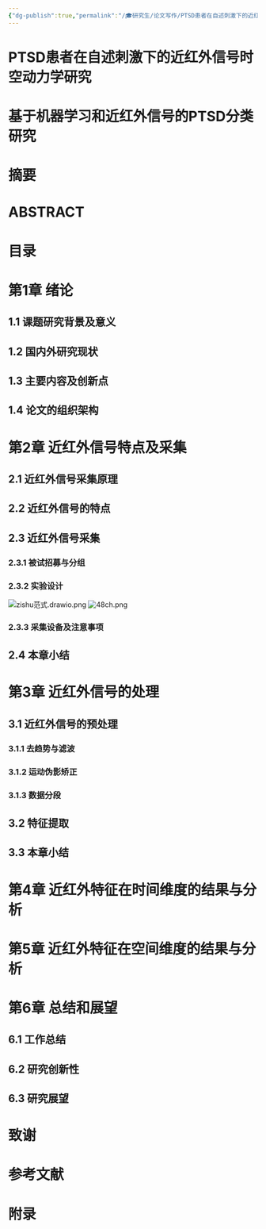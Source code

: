 ```yaml
---
{"dg-publish":true,"permalink":"/🎓研究生/论文写作/PTSD患者在自述刺激下的近红外信号时空动力学研究/","dgPassFrontmatter":true}
---
```


# PTSD患者在自述刺激下的近红外信号时空动力学研究
# 基于机器学习和近红外信号的PTSD分类研究



# 摘要

# ABSTRACT
# 目录
# 第1章 绪论
## 1.1 课题研究背景及意义
## 1.2 国内外研究现状
## 1.3 主要内容及创新点
## 1.4 论文的组织架构
# 第2章 近红外信号特点及采集
## 2.1 近红外信号采集原理
## 2.2 近红外信号的特点
## 2.3 近红外信号采集
### 2.3.1 被试招募与分组
### 2.3.2 实验设计

![zishu范式.drawio.png](https://s2.loli.net/2023/11/21/QB6nItXTjsNE5SO.png)
![48ch.png](https://s2.loli.net/2023/12/04/2YwmNPJ4D97MoWx.png)
### 2.3.3 采集设备及注意事项
## 2.4 本章小结

# 第3章 近红外信号的处理
## 3.1 近红外信号的预处理
### 3.1.1 去趋势与滤波
### 3.1.2 运动伪影矫正
### 3.1.3 数据分段
## 3.2 特征提取

## 3.3 本章小结
# 第4章 近红外特征在时间维度的结果与分析
# 第5章 近红外特征在空间维度的结果与分析
# 第6章 总结和展望
## 6.1 工作总结
## 6.2 研究创新性
## 6.3 研究展望
# 致谢
# 参考文献
# 附录

